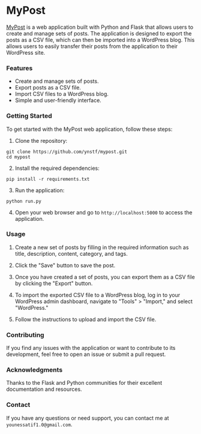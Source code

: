 # MyPost
[MyPost](https://mypost-ce4f65d133ea.herokuapp.com/) is a web application built with Python and Flask that allows users to create and manage sets of posts. The application is designed to export the posts as a CSV file, which can then be imported into a WordPress blog. This allows users to easily transfer their posts from the application to their WordPress site.

### Features
- Create and manage sets of posts.
- Export posts as a CSV file.
- Import CSV files to a WordPress blog.
- Simple and user-friendly interface.

### Getting Started
To get started with the MyPost web application, follow these steps:

1. Clone the repository:
```
git clone https://github.com/ynstf/mypost.git
cd mypost

```
2. Install the required dependencies:

```
pip install -r requirements.txt
```
3. Run the application:
```
python run.py
```
4. Open your web browser and go to `http://localhost:5000` to access the application.

### Usage

1. Create a new set of posts by filling in the required information such as title, description, content, category, and tags.

2. Click the "Save" button to save the post.

3. Once you have created a set of posts, you can export them as a CSV file by clicking the "Export" button.

4. To import the exported CSV file to a WordPress blog, log in to your WordPress admin dashboard, navigate to "Tools" > "Import," and select "WordPress."

5. Follow the instructions to upload and import the CSV file.

### Contributing
If you find any issues with the application or want to contribute to its development, feel free to open an issue or submit a pull request.

### Acknowledgments
Thanks to the Flask and Python communities for their excellent documentation and resources.

### Contact
If you have any questions or need support, you can contact me at `younessatif1.0@gmail.com`.
